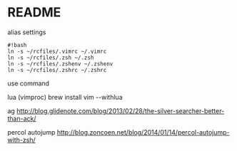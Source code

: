 # README #

alias settings



```
#!bash
ln -s ~/rcfiles/.vimrc ~/.vimrc
ln -s ~/rcfiles/.zsh ~/.zsh
ln -s ~/rcfiles/.zshenv ~/.zshenv
ln -s ~/rcfiles/.zshrc ~/.zshrc
```



use command

lua (vimproc)
brew install vim --withlua

ag
http://blog.glidenote.com/blog/2013/02/28/the-silver-searcher-better-than-ack/

percol
autojump
http://blog.zoncoen.net/blog/2014/01/14/percol-autojump-with-zsh/